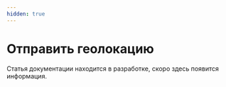 ```yaml
---
hidden: true
---
```


# Отправить геолокацию

Статья документации находится в разработке, скоро здесь появится информация.
